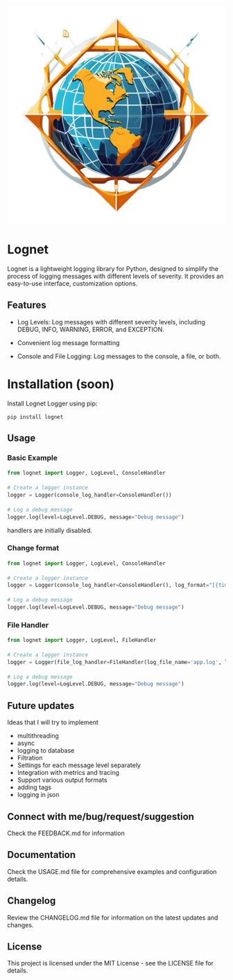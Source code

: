 ![logo](logo.png)
# Lognet
Lognet is a lightweight logging library for Python, designed to simplify the process of logging messages with different levels of severity. It provides an easy-to-use interface, customization options.

## Features
- Log Levels: Log messages with different severity levels, including DEBUG, INFO, WARNING, ERROR, and EXCEPTION.

- Convenient log message formatting

- Console and File Logging: Log messages to the console, a file, or both.

# Installation (soon)
Install Lognet Logger using pip:

```
pip install lognet
```

## Usage
### Basic Example
```python
from lognet import Logger, LogLevel, ConsoleHandler

# Create a logger instance
logger = Logger(console_log_handler=ConsoleHandler())

# Log a debug message
logger.log(level=LogLevel.DEBUG, message="Debug message")
```
handlers are initially disabled.

### Change format
```python
from lognet import Logger, LogLevel, ConsoleHandler

# Create a logger instance
logger = Logger(console_log_handler=ConsoleHandler(), log_format="[{time}] [{log_level}] {message} {file_info}")

# Log a debug message
logger.log(level=LogLevel.DEBUG, message="Debug message")
```

### File Handler
```python
from lognet import Logger, LogLevel, FileHandler

# Create a logger instance
logger = Logger(file_log_handler=FileHandler(log_file_name='app.log', log_mode='w', max_file_size=2048))

# Log a debug message
logger.log(level=LogLevel.DEBUG, message="Debug message")
```

## Future updates
Ideas that I will try to implement
- multithreading
- async
- logging to database
- Filtration
- Settings for each message level separately
- Integration with metrics and tracing
- Support various output formats
- adding tags
- logging in json

## Connect with me/bug/request/suggestion
Check the FEEDBACK.md for information

## Documentation
Check the USAGE.md file for comprehensive examples and configuration details.

## Changelog
Review the CHANGELOG.md file for information on the latest updates and changes.

## License
This project is licensed under the MIT License - see the LICENSE file for details.
